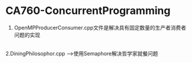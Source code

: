 # CA760-ConcurrentProgramming
1. OpenMPProducerConsumer.cpp文件是解决具有固定数量的生产者消费者问题的实现
</br>
2.DiningPhilosophor.cpp -->使用Semaphore解决哲学家就餐问题
